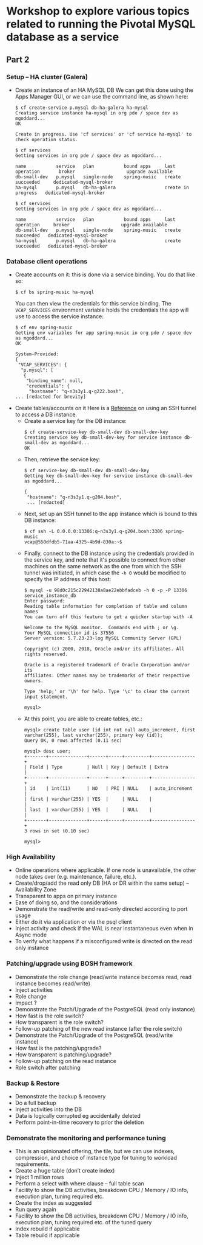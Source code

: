 # Workshop to explore various topics related to running the Pivotal MySQL database as a service

## Part 2

### Setup – HA cluster (Galera)
* Create an instance of an HA MySQL DB
  We can get this done using the Apps Manager GUI, or we can use the command line, as shown here:
  ```
  $ cf create-service p.mysql db-ha-galera ha-mysql
  Creating service instance ha-mysql in org pde / space dev as mgoddard...
  OK

  Create in progress. Use 'cf services' or 'cf service ha-mysql' to check operation status.

  $ cf services
  Getting services in org pde / space dev as mgoddard...

  name           service   plan           bound apps     last operation       broker                   upgrade available
  db-small-dev   p.mysql   single-node    spring-music   create succeeded     dedicated-mysql-broker
  ha-mysql       p.mysql   db-ha-galera                  create in progress   dedicated-mysql-broker

  $ cf services
  Getting services in org pde / space dev as mgoddard...

  name           service   plan           bound apps     last operation     broker                   upgrade available
  db-small-dev   p.mysql   single-node    spring-music   create succeeded   dedicated-mysql-broker
  ha-mysql       p.mysql   db-ha-galera                  create succeeded   dedicated-mysql-broker
  ```

### Database client operations

* Create accounts on it: this is done via a service binding.  You do that like so:
  ```
  $ cf bs spring-music ha-mysql
  ```
  You can then view the credentials for this service binding.  The `VCAP_SERVICES` environment
  variable holds the credentials the app will use to access the service instance:
  ```
  $ cf env spring-music
  Getting env variables for app spring-music in org pde / space dev as mgoddard...
  OK

  System-Provided:
  {
   "VCAP_SERVICES": {
    "p.mysql": [
     {
      "binding_name": null,
      "credentials": {
       "hostname": "q-n3s3y1.q-g222.bosh",
  ... [redacted for brevity]

  ```
* Create tables/accounts on it
Here is a [Reference](https://docs.cloudfoundry.org/devguide/deploy-apps/ssh-services.html#ssh-tunnel)
on using an SSH tunnel to access a DB instance.
  - Create a service key for the DB instance:
    ```
    $ cf create-service-key db-small-dev db-small-dev-key
    Creating service key db-small-dev-key for service instance db-small-dev as mgoddard...
    OK

    ```
  - Then, retrieve the service key:
    ```
    $ cf service-key db-small-dev db-small-dev-key
    Getting key db-small-dev-key for service instance db-small-dev as mgoddard...

    {
     "hostname": "q-n3s3y1.q-g204.bosh",
     ... [redacted]
    ```
  - Next, set up an SSH tunnel to the app instance which is bound to this DB instance:
    ```
    $ cf ssh -L 0.0.0.0:13306:q-n3s3y1.q-g204.bosh:3306 spring-music
    vcap@550dfdb5-71aa-4325-4b9d-830a:~$
    ```
  - Finally, connect to the DB instance using the credentials provided in the service key,
    and note that it's possible to connect from other machines on the same network as the
    one from which the SSH tunnel was initiated, in which case the `-h 0` would be modified
    to specify the IP address of this host:
    ```
    $ mysql -u 98d0c215c22942138a8ae22ebbfadceb -h 0 -p -P 13306 service_instance_db
    Enter password:
    Reading table information for completion of table and column names
    You can turn off this feature to get a quicker startup with -A

    Welcome to the MySQL monitor.  Commands end with ; or \g.
    Your MySQL connection id is 37556
    Server version: 5.7.23-23-log MySQL Community Server (GPL)

    Copyright (c) 2000, 2018, Oracle and/or its affiliates. All rights reserved.

    Oracle is a registered trademark of Oracle Corporation and/or its
    affiliates. Other names may be trademarks of their respective
    owners.

    Type 'help;' or '\h' for help. Type '\c' to clear the current input statement.

    mysql>
    ```
  - At this point, you are able to create tables, etc.:
    ```
    mysql> create table user (id int not null auto_increment, first varchar(255), last varchar(255), primary key (id));
    Query OK, 0 rows affected (0.11 sec)

    mysql> desc user;
    +-------+--------------+------+-----+---------+----------------+
    | Field | Type         | Null | Key | Default | Extra          |
    +-------+--------------+------+-----+---------+----------------+
    | id    | int(11)      | NO   | PRI | NULL    | auto_increment |
    | first | varchar(255) | YES  |     | NULL    |                |
    | last  | varchar(255) | YES  |     | NULL    |                |
    +-------+--------------+------+-----+---------+----------------+
    3 rows in set (0.10 sec)

    mysql>

    ```

### High Availability

* Online operations where applicable.  If one node is unavailable, the other node takes over (e.g. maintenance, failure, etc.).
* Create/drop/add the read only DB (HA or DR within the same setup) – Availability Zone
* Transparent to apps on primary instance
* Ease of doing so, and the considerations
* Demonstrate the read/write and read-only directed according to port usage
* Either do it via application or via the psql client
* Inject activity and check if the WAL is near instantaneous even when in Async mode
* To verify what happens if a misconfigured write is directed on the read only instance

### Patching/upgrade using BOSH framework

* Demonstrate the role change (read/write instance becomes read, read instance becomes read/write)
* Inject activities
* Role change
* Impact ?
* Demonstrate the Patch/Upgrade of the PostgreSQL (read only instance)
* How fast is the role switch?
* How transparent is the role switch?
* Follow-up patching of the new read instance (after the role switch)
* Demonstrate the Patch/Upgrade of the PostgreSQL (read/write instance)
* How fast is the patching/upgrade?
* How transparent is patching/upgrade?
* Follow-up patching  on the read instance
* Role switch after patching

### Backup & Restore

* Demonstrate the backup & recovery
* Do a full backup
* Inject activities into the DB
* Data is logically corrupted eg accidentally deleted
* Perform point-in-time recovery to prior the deletion

### Demonstrate the monitoring and performance tuning

* This is an opinionated offering, the tile, but we can use indexes, compression, and choice of instance type
for tuning to workload requirements.
* Create a huge table (don’t create index)
* Inject 1 million rows
* Perform a select with where clause – full table scan
* Facility to show the DB activities, breakdown CPU / Memory / IO info, execution plan, tuning required etc.
* Create the index as suggested
* Run query again
* Facility to show the DB activities, breakdown CPU / Memory / IO info, execution plan, tuning required etc. of the tuned query
* Index rebuild if applicable
* Table rebuild if applicable

